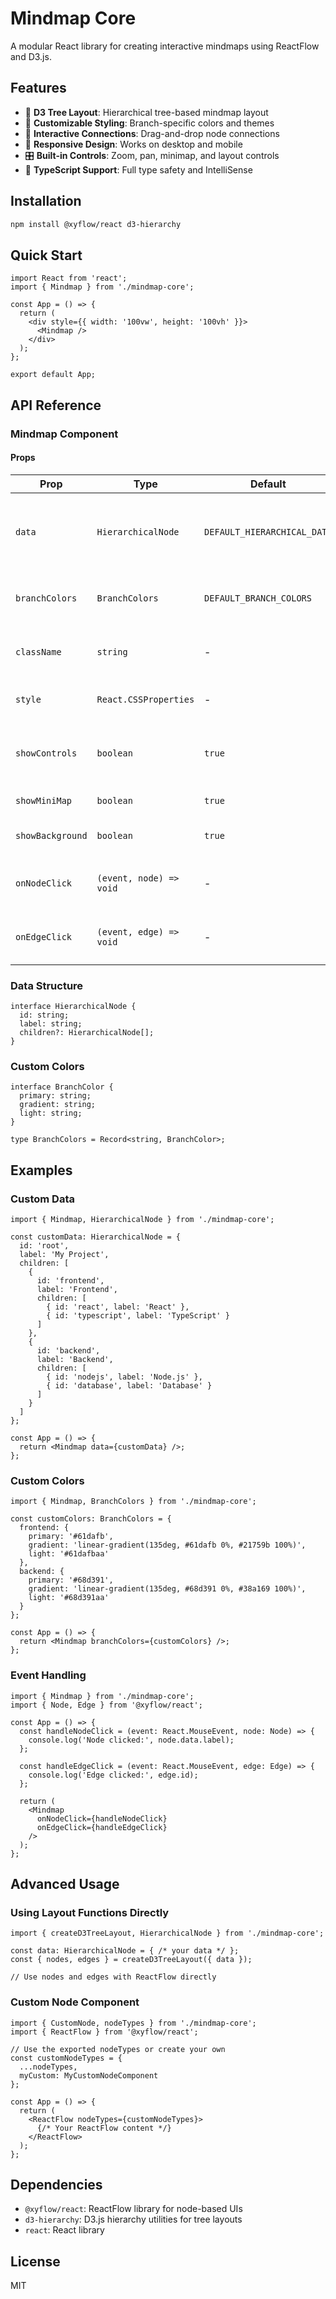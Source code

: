 # Mindmap Core

A modular React library for creating interactive mindmaps using ReactFlow and D3.js.

## Features

- 🌳 **D3 Tree Layout**: Hierarchical tree-based mindmap layout
- 🎨 **Customizable Styling**: Branch-specific colors and themes
- 🔗 **Interactive Connections**: Drag-and-drop node connections
- 📱 **Responsive Design**: Works on desktop and mobile
- 🎛️ **Built-in Controls**: Zoom, pan, minimap, and layout controls
- 🔧 **TypeScript Support**: Full type safety and IntelliSense

## Installation

```bash
npm install @xyflow/react d3-hierarchy
```

## Quick Start

```tsx
import React from 'react';
import { Mindmap } from './mindmap-core';

const App = () => {
  return (
    <div style={{ width: '100vw', height: '100vh' }}>
      <Mindmap />
    </div>
  );
};

export default App;
```

## API Reference

### Mindmap Component

#### Props

| Prop | Type | Default | Description |
|------|------|---------|-------------|
| `data` | `HierarchicalNode` | `DEFAULT_HIERARCHICAL_DATA` | The hierarchical data structure for the mindmap |
| `branchColors` | `BranchColors` | `DEFAULT_BRANCH_COLORS` | Color scheme for different branches |
| `className` | `string` | - | CSS class name for the container |
| `style` | `React.CSSProperties` | - | Inline styles for the container |
| `showControls` | `boolean` | `true` | Show ReactFlow controls (zoom, fit view, etc.) |
| `showMiniMap` | `boolean` | `true` | Show the minimap |
| `showBackground` | `boolean` | `true` | Show the grid background |
| `onNodeClick` | `(event, node) => void` | - | Callback when a node is clicked |
| `onEdgeClick` | `(event, edge) => void` | - | Callback when an edge is clicked |

### Data Structure

```tsx
interface HierarchicalNode {
  id: string;
  label: string;
  children?: HierarchicalNode[];
}
```

### Custom Colors

```tsx
interface BranchColor {
  primary: string;
  gradient: string;
  light: string;
}

type BranchColors = Record<string, BranchColor>;
```

## Examples

### Custom Data

```tsx
import { Mindmap, HierarchicalNode } from './mindmap-core';

const customData: HierarchicalNode = {
  id: 'root',
  label: 'My Project',
  children: [
    {
      id: 'frontend',
      label: 'Frontend',
      children: [
        { id: 'react', label: 'React' },
        { id: 'typescript', label: 'TypeScript' }
      ]
    },
    {
      id: 'backend',
      label: 'Backend',
      children: [
        { id: 'nodejs', label: 'Node.js' },
        { id: 'database', label: 'Database' }
      ]
    }
  ]
};

const App = () => {
  return <Mindmap data={customData} />;
};
```

### Custom Colors

```tsx
import { Mindmap, BranchColors } from './mindmap-core';

const customColors: BranchColors = {
  frontend: {
    primary: '#61dafb',
    gradient: 'linear-gradient(135deg, #61dafb 0%, #21759b 100%)',
    light: '#61dafbaa'
  },
  backend: {
    primary: '#68d391',
    gradient: 'linear-gradient(135deg, #68d391 0%, #38a169 100%)',
    light: '#68d391aa'
  }
};

const App = () => {
  return <Mindmap branchColors={customColors} />;
};
```

### Event Handling

```tsx
import { Mindmap } from './mindmap-core';
import { Node, Edge } from '@xyflow/react';

const App = () => {
  const handleNodeClick = (event: React.MouseEvent, node: Node) => {
    console.log('Node clicked:', node.data.label);
  };

  const handleEdgeClick = (event: React.MouseEvent, edge: Edge) => {
    console.log('Edge clicked:', edge.id);
  };

  return (
    <Mindmap
      onNodeClick={handleNodeClick}
      onEdgeClick={handleEdgeClick}
    />
  );
};
```

## Advanced Usage

### Using Layout Functions Directly

```tsx
import { createD3TreeLayout, HierarchicalNode } from './mindmap-core';

const data: HierarchicalNode = { /* your data */ };
const { nodes, edges } = createD3TreeLayout({ data });

// Use nodes and edges with ReactFlow directly
```

### Custom Node Component

```tsx
import { CustomNode, nodeTypes } from './mindmap-core';
import { ReactFlow } from '@xyflow/react';

// Use the exported nodeTypes or create your own
const customNodeTypes = {
  ...nodeTypes,
  myCustom: MyCustomNodeComponent
};

const App = () => {
  return (
    <ReactFlow nodeTypes={customNodeTypes}>
      {/* Your ReactFlow content */}
    </ReactFlow>
  );
};
```

## Dependencies

- `@xyflow/react`: ReactFlow library for node-based UIs
- `d3-hierarchy`: D3.js hierarchy utilities for tree layouts
- `react`: React library

## License

MIT